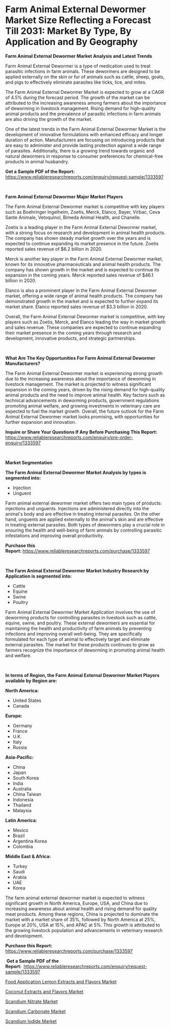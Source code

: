 <p><h1>Farm Animal External Dewormer Market Size Reflecting a Forecast Till 2031: Market By Type, By Application and By Geography</h1></p><p><strong>Farm Animal External Dewormer Market Analysis and Latest Trends</strong></p>
<p><p>Farm Animal External Dewormer is a type of medication used to treat parasitic infections in farm animals. These dewormers are designed to be applied externally on the skin or fur of animals such as cattle, sheep, goats, and pigs to effectively eliminate parasites like ticks, lice, and mites.</p><p>The Farm Animal External Dewormer Market is expected to grow at a CAGR of 4.5% during the forecast period. The growth of the market can be attributed to the increasing awareness among farmers about the importance of deworming in livestock management. Rising demand for high-quality animal products and the prevalence of parasitic infections in farm animals are also driving the growth of the market.</p><p>One of the latest trends in the Farm Animal External Dewormer Market is the development of innovative formulations with enhanced efficacy and longer duration of action. Manufacturers are focusing on introducing products that are easy to administer and provide lasting protection against a wide range of parasites. Additionally, there is a growing trend towards organic and natural dewormers in response to consumer preferences for chemical-free products in animal husbandry.</p></p>
<p><strong>Get a Sample PDF of the Report:&nbsp;</strong> <a href="https://www.reliableresearchreports.com/enquiry/request-sample/1333597">https://www.reliableresearchreports.com/enquiry/request-sample/1333597</a></p>
<p>&nbsp;</p>
<p><strong>Farm Animal External Dewormer Major Market Players</strong></p>
<p><p>The Farm Animal External Dewormer market is competitive with key players such as Boehringer Ingelheim, Zoetis, Merck, Elanco, Bayer, Virbac, Ceva Sante Animale, Vetoquinol, Bimeda Animal Health, and Chanelle.</p><p>Zoetis is a leading player in the Farm Animal External Dewormer market, with a strong focus on research and development in animal health products. The company has shown steady market growth over the years and is expected to continue expanding its market presence in the future. Zoetis reported sales revenue of $6.2 billion in 2020.</p><p>Merck is another key player in the Farm Animal External Dewormer market, known for its innovative pharmaceuticals and animal health products. The company has shown growth in the market and is expected to continue its expansion in the coming years. Merck reported sales revenue of $46.1 billion in 2020.</p><p>Elanco is also a prominent player in the Farm Animal External Dewormer market, offering a wide range of animal health products. The company has demonstrated growth in the market and is expected to further expand its market share. Elanco reported sales revenue of $3.3 billion in 2020.</p><p>Overall, the Farm Animal External Dewormer market is competitive, with key players such as Zoetis, Merck, and Elanco leading the way in market growth and sales revenue. These companies are expected to continue expanding their market presence in the coming years through research and development, innovative products, and strategic partnerships.</p></p>
<p>&nbsp;</p>
<p><strong>What Are The Key Opportunities For Farm Animal External Dewormer Manufacturers?</strong></p>
<p><p>The Farm Animal External Dewormer market is experiencing strong growth due to the increasing awareness about the importance of deworming in livestock management. The market is projected to witness significant expansion in the coming years, driven by the rising demand for high-quality animal products and the need to improve animal health. Key factors such as technical advancements in deworming products, government regulations promoting animal welfare, and growing investments in veterinary care are expected to fuel the market growth. Overall, the future outlook for the Farm Animal External Dewormer market looks promising, with opportunities for further expansion and innovation.</p></p>
<p><strong>Inquire or Share Your Questions If Any Before Purchasing This Report:</strong> <a href="https://www.reliableresearchreports.com/enquiry/pre-order-enquiry/1333597">https://www.reliableresearchreports.com/enquiry/pre-order-enquiry/1333597</a></p>
<p>&nbsp;</p>
<p><strong>Market Segmentation</strong></p>
<p><strong>The Farm Animal External Dewormer Market Analysis by types is segmented into:</strong></p>
<p><ul><li>Injection</li><li>Unguent</li></ul></p>
<p><p>Farm animal external dewormer market offers two main types of products: injections and unguents. Injections are administered directly into the animal's body and are effective in treating internal parasites. On the other hand, unguents are applied externally to the animal's skin and are effective in treating external parasites. Both types of dewormers play a crucial role in ensuring the health and well-being of farm animals by controlling parasitic infestations and improving overall productivity.</p></p>
<p><strong>Purchase this Report:&nbsp;</strong><a href="https://www.reliableresearchreports.com/purchase/1333597">https://www.reliableresearchreports.com/purchase/1333597</a></p>
<p>&nbsp;</p>
<p><strong>The Farm Animal External Dewormer Market Industry Research by Application is segmented into:</strong></p>
<p><ul><li>Cattle</li><li>Equine</li><li>Swine</li><li>Poultry</li></ul></p>
<p><p>Farm Animal External Dewormer Market Application involves the use of deworming products for controlling parasites in livestock such as cattle, equine, swine, and poultry. These external dewormers are essential for maintaining the health and productivity of farm animals by preventing infections and improving overall well-being. They are specifically formulated for each type of animal to effectively target and eliminate external parasites. The market for these products continues to grow as farmers recognize the importance of deworming in promoting animal health and welfare.</p></p>
<p>&nbsp;</p>
<p><strong>In terms of Region, the Farm Animal External Dewormer Market Players available by Region are:</strong></p>
<p>
    <p> <strong> North America: </strong>
        <ul>
            <li>United States</li>
            <li>Canada</li>
        </ul>
        </p> 
    <p> <strong> Europe: </strong>
        <ul>
            <li>Germany</li>
            <li>France</li>
            <li>U.K.</li>
            <li>Italy</li>
            <li>Russia</li>
        </ul>
        </p> 
    <p> <strong> Asia-Pacific: </strong>
        <ul>
            <li>China</li>
            <li>Japan</li>
            <li>South Korea</li>
            <li>India</li>
            <li>Australia</li>
            <li>China Taiwan</li>
            <li>Indonesia</li>
            <li>Thailand</li>
            <li>Malaysia</li>
        </ul>
        </p> 
    <p> <strong> Latin America: </strong>
        <ul>
            <li>Mexico</li>
            <li>Brazil</li>
            <li>Argentina Korea</li>
            <li>Colombia</li>
        </ul>
        </p> 
    <p> <strong> Middle East & Africa: </strong>
        <ul>
            <li>Turkey</li>
            <li>Saudi</li>
            <li>Arabia</li>
            <li>UAE</li>
            <li>Korea</li>
        </ul>
    </p>
    </p>
<p><p>The farm animal external dewormer market is expected to witness significant growth in North America, Europe, USA, and China due to increasing awareness about animal health and rising demand for quality meat products. Among these regions, China is projected to dominate the market with a market share of 35%, followed by North America at 25%, Europe at 20%, USA at 15%, and APAC at 5%. This growth is attributed to the growing livestock population and advancements in veterinary research and development.</p></p>
<p><strong>Purchase this Report: </strong><a href="https://www.reliableresearchreports.com/purchase/1333597">https://www.reliableresearchreports.com/purchase/1333597</a></p>
<p>&nbsp;<strong>Get a Sample PDF of the Report:&nbsp;&nbsp;</strong><a href="https://www.reliableresearchreports.com/enquiry/request-sample/1333597">https://www.reliableresearchreports.com/enquiry/request-sample/1333597</a></p>
<p><strong></strong></p>
<p><p><a href="https://github.com/sougarounis/Market-Research-Report-List-2/blob/main/food-application-lemon-extracts-and-flavors-market.md">Food Application Lemon Extracts and Flavors Market</a></p><p><a href="https://github.com/jj19131/Market-Research-Report-List-1/blob/main/coconut-extracts-and-flavors-market.md">Coconut Extracts and Flavors Market</a></p><p><a href="https://medium.com/p/62794be494ce/edit">Scandium Nitrate Market</a></p><p><a href="https://medium.com/p/c76fac2636b4/edit">Scandium Carbonate Market</a></p><p><a href="https://medium.com/p/d85269625457/edit">Scandium Iodide Market</a></p></p>